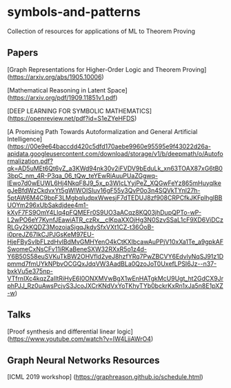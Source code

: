 # symbols-and-patterns
Collection of resources for applications of ML to Theorem Proving

## Papers
[Graph Representations for Higher-Order Logic and Theorem Proving] (https://arxiv.org/abs/1905.10006)

[Mathematical Reasoning in Latent Space] (https://arxiv.org/pdf/1909.11851v1.pdf)

[DEEP LEARNING FOR SYMBOLIC MATHEMATICS] (https://openreview.net/pdf?id=S1eZYeHFDS)

[A Promising Path Towards Autoformalization and General Artificial Intelligence] (https://00e9e64baccdd420c5dfd170aebe9960e95595e9f43022d26a-apidata.googleusercontent.com/download/storage/v1/b/deepmath/o/Autoformalization.pdf?qk=AD5uMEt6Qt6vZ_a3KWd94nk30v2iFVDV9bEduLk_xn63TOAX87xG6tB03bpC_nm_4R-P3qa_06_tQw_teYEwRiAuuPUaZGgwq-IEwo7d0wEUWL6Hj4NkqF8J9_5x_p3WIcLYyjPeZ_XQGwFeYz865mHuyqlkegJeBfdWzCkdvxYt5gWlWOISIuv16gF55y3QvP0o3n4SQVkTYnl27h-5ptAW6M4C9bpF3LMgbqIudpxWwesjF7dTEDUJ8zf908CRPCfkJKFplhglBBUOYm296xUbSakdjdee4m1-kXyF7FS9OmY4Llq4pFQMEFr0S9UO3aACqz8KQ03jhDupQPTo-wP-L2wPO6eY7KynfJEawiATR_czRx__clKpaXXOjHg3N0SzvSSaL1cF9XD6ViDCzRLGy2kKQDZ3MozoiaSjgqJkdySfxVXt1CZ-t36OoB-i0preJZ67IkCJPJGsKeM97EU-HjeFBySvlbFLzdHvlBdMvGMHYenO4kCtKXIbcawAuPPjV10xXa1Te_a9gpkAFSwomeCxNsCFv11iRKaBeneSXW32RXxR5o1z4d-Y6B50S58euSVKuTkBW2OHVfld2yeJ8hzfYRq7PwZBCVY6EdvlyNqSJ91z1Dpmmd7fmUYkNPbvOCGQxJdqVW3AadBLa0QzoJoT0UxefLPSI6Jz--n37-bxkVu5e375np-VTfrnIXc4kqzZaIltRiHyE6I0ONXMVwBgX1wEnHATgkMcU9Ugt_ht2GdCX9JrphPJJ_Rz0uAwsPcjvS3JcoJXCrKNdVxYoTKhyTYb0bckrKxRn1xJa5n8E1pXZ-w)

## Talks
[Proof synthesis and differential linear logic] (https://www.youtube.com/watch?v=IW4LjjAWrO4)

## Graph Neural Networks Resources
[ICML 2019 workshop] (https://graphreason.github.io/schedule.html)
